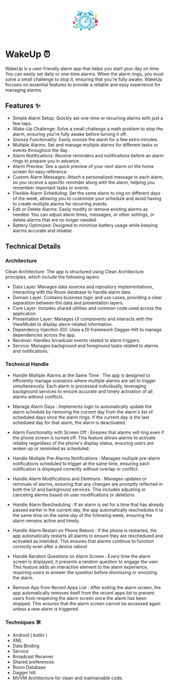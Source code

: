 <p align="center"><img width="100" height="100" src="app/src/main/res/drawable/alarmlogo.png"></p>


# WakeUp ⏰
WakeUp is a user-friendly alarm app that helps you start your day on time. You can easily set daily or one-time alarms. When the alarm rings, you must solve a small challenge to stop it, ensuring that you're fully awake. WakeUp focuses on essential features to provide a reliable and easy experience for managing alarms.

## Features ✨
- Simple Alarm Setup: Quickly set one-time or recurring alarms with just a few taps.
- Wake-Up Challenge: Solve a small challenge a math problem to stop the alarm, ensuring you're fully awake before turning it off.
- Snooze Functionality: Easily snooze the alarm for a few extra minutes.
- Multiple Alarms: Set and manage multiple alarms for different tasks or events throughout the day.
- Alarm Notifications: Receive reminders and notifications before an alarm rings to prepare you in advance.
- Alarm Preview: See a quick preview of your next alarm on the home screen for easy reference.
- Custom Alarm Messages: Attach a personalized message to each alarm, so you receive a specific reminder along with the alarm, helping you remember important tasks or events.
- Flexible Alarm Scheduling: Set the same alarm to ring on different days of the week, allowing you to customize your schedule and avoid having to create multiple alarms for recurring events.
- Edit or Delete Alarms: Easily modify or remove existing alarms as needed. You can adjust alarm times, messages, or other settings, or delete alarms that are no longer needed.
- Battery Optimized: Designed to minimize battery usage while keeping alarms accurate and reliable.


## Technical Details


### Architecture
Clean Architecture: The app is structured using Clean Architecture principles, which include the following layers:
- Data Layer: Manages data sources and repository implementations, interacting with the Room database to handle alarm data.
- Domain Layer: Contains business logic and use cases, providing a clear separation between the data and presentation layers.
- Core Layer: Includes shared utilities and common code used across the application.
- Presentation Layer: Manages UI components and interacts with the ViewModel to display alarm-related information.
- Dependency Injection (DI): Uses a DI framework Dagger-Hilt to manage dependencies across the app.
- Receiver: Handles broadcast events related to alarm triggers.
- Service: Manages background and foreground tasks related to alarms and notifications.

### Technical Handle
- Handle Multiple Alarms at the Same Time :  The app is designed to efficiently manage scenarios where multiple alarms are set to trigger simultaneously. Each alarm is processed individually, leveraging background services to ensure accurate and timely activation of all alarms without conflicts.
  
- Manage Alarm Days : Implements logic to automatically update the alarm schedule by removing the current day from the alarm's list of scheduled days once the alarm rings. If the current day is the last scheduled day for that alarm, the alarm is deactivated.
  
- Alarm Functionality with Screen Off : Ensures that alarms will ring even if the phone screen is turned off. This feature allows alarms to activate reliably regardless of the phone's display status, ensuring users are woken up or reminded as scheduled.
  
- Handle Multiple Pre-Alarms Notifications : Manages multiple pre-alarm notifications scheduled to trigger at the same time, ensuring each notification is displayed correctly without overlap or conflict.
  
- Handle Alarm Modifications and Deletions : Manages updates or removals of alarms, ensuring that any changes are promptly reflected in both the UI and background services. This includes adjusting or canceling alarms based on user modifications or deletions
  
- Handle Alarm Rescheduling : If an alarm is set for a time that has already passed earlier in the current day, the app automatically reschedules it to the same time on the same day of the following week, ensuring the alarm remains active and timely.
  
- Handle Alarm Restart on Phone Reboot : If the phone is restarted, the app automatically restarts all alarms to ensure they are rescheduled and activated as intended. This ensures that alarms continue to function correctly even after a device reboot
  
- Handle Random Questions on Alarm Screen : Every time the alarm screen is displayed, it presents a random question to engage the user. This feature adds an interactive element to the alarm experience, requiring users to answer the question before dismissing or snoozing the alarm.
  
- Remove App from Recent Apps List : After exiting the alarm screen, the app automatically removes itself from the recent apps list to prevent users from reopening the alarm screen once the alarm has been stopped. This ensures that the alarm screen cannot be accessed again unless a new alarm is triggered.
  

### Techniques 🛠️

- Android ( kotlin )
- XML
- Data Binding
- Service
- Broadcast Receiver
- Shared preferences
- Room Database
- Dagger hilt
- MVVM Architecture for clean and maintainable code.

